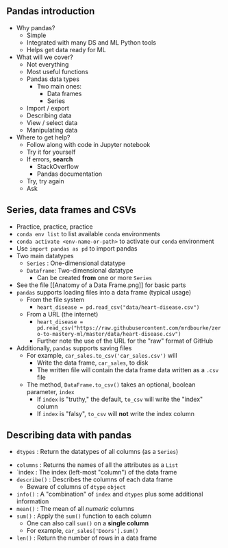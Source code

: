 ## Pandas introduction

- Why pandas?
	- Simple
	- Integrated with many DS and ML Python tools
	- Helps get data ready for ML
- What will we cover?
	- Not everything 
	- Most useful functions
	- Pandas data types
		- Two main ones:
			- Data frames
			- Series
	- Import / export
	- Describing data
	- View / select data
	- Manipulating data
- Where to get help?
	- Follow along with code in Jupyter notebook
	- Try it for yourself
	- If errors, **search**
		- StackOverflow
		- Pandas documentation
	- Try, try again
	- Ask

## Series, data frames and CSVs

- Practice, practice, practice
- `conda env list` to list available `conda` environments
- `conda activate <env-name-or-path>` to activate our `conda` environment
- Use `import pandas as pd` to import pandas
- Two main datatypes
	- `Series` : One-dimensional datatype
	- `Dataframe`: Two-dimensional datatype
		- Can be created **from** one or more `Series`
- See the file [[Anatomy of a Data Frame.png]] for basic parts
- `pandas` supports loading files into a data frame (typical usage)
	- From the file system
		- `heart_disease = pd.read_csv("data/heart-disease.csv")`
	- From a URL (the internet)
		- `heart_disease = pd.read_csv("https://raw.githubusercontent.com/mrdbourke/zero-to-mastery-ml/master/data/heart-disease.csv")`
		- Further note the use of the URL for the "raw" format of GitHub
- Additionally, `pandas` supports saving files
	- For example, `car_sales.to_csv('car_sales.csv')` will 
		- Write the data frame, `car_sales`, to disk
		- The written file will contain the data frame data written as a `.csv` file
	- The method, `DataFrame.to_csv()` takes an optional, boolean parameter, `index`
		- If `index` is "truthy," the default, `to_csv` will write the "index" column
		- If `index` is  "falsy", `to_csv` will **not** write the index column
## Describing data with pandas

* `dtypes` 
	: Return the datatypes of all columns (as a `Series`)
- `columns`
	: Returns the names of all the attributes as a `List`
- `index
	: The index (left-most "column") of the data frame
- `describe()`
	: Describes the columns of each data frame
	- Beware of columns of `dtype` `object`
- `info()`
	: A "combination" of `index` and `dtypes` plus some additional information
- `mean()`
	: The mean of all *numeric* columns
- `sum()`
	: Apply the `sum()` function to each column
	- One can also call `sum()` on a **single column**
	- For example, `car_sales['Doors'].sum()`
- `len()`
	: Return the number of rows in a data frame
	